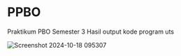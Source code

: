 # PPBO
Praktikum PBO Semester 3
Hasil output kode program uts

![Screenshot 2024-10-18 095307](https://github.com/user-attachments/assets/48f27dc8-cbda-4ed0-9217-b5d5ccd4d7e0)
